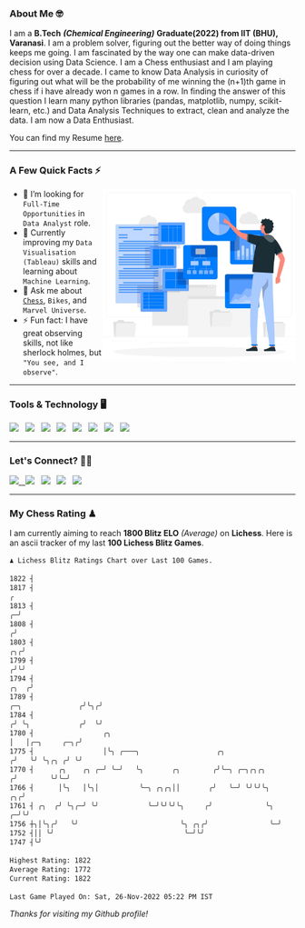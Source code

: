 ### About Me 🤓

I am a **B.Tech** _**(Chemical Engineering)**_ **Graduate(2022) from IIT (BHU), Varanasi**.
I am a problem solver, figuring out the better way of doing things keeps me going. I am fascinated by the way one can make data-driven decision using Data Science. I am a Chess enthusiast and I am playing chess for over a decade. I came to know Data Analysis in curiosity of figuring out what will be the probability of me winning the (n+1)th game in chess if i have already won n games in a row. In finding the answer of this question I learn many python libraries (pandas, matplotlib, numpy, scikit-learn, etc.) and Data Analysis Techniques to extract, clean and analyze the data. I am now a Data Enthusiast. 

You can find my Resume [here](https://drive.google.com/file/d/1UIOoogRLj5eGQFQBkuvMmTISZVdl2Ok7/view?usp=sharing).


---

### A Few Quick Facts ⚡️
<img align="right" alt="Coding" width="340" src="https://github.com/Laxman-Lakhan/Laxman-Lakhan/blob/master/Assets/Data_Vector.jpg">   

- 🤝 I’m looking for `Full-Time Opportunities` in `Data Analyst` role.
- 📖 Currently improving my `Data Visualisation (Tableau)` skills and learning about `Machine Learning`.
- 💬 Ask me about [`Chess`](https://lichess.org/@/YourKingIsInDanger), `Bikes`, and `Marvel Universe`.
- ⚡️ Fun fact: I have great observing skills, not like sherlock holmes, but `"You see, and I observe"`.

---
### Tools & Technology 🖥

<img src="https://img.shields.io/badge/Python-white?logo=Python&logoColor=ColorName&style=ShieldStyle" /> &nbsp;
<img src="https://img.shields.io/badge/MySQL-white?logo=MySQL&logoColor=ColorName&style=ShieldStyle" /> &nbsp;
<img src="https://img.shields.io/badge/Tableau-white?logo=Tableau&logoColor=ColorName&style=ShieldStyle" /> &nbsp;
<img src="https://img.shields.io/badge/Excel-white?logo=Microsoft+Excel&logoColor=196F3D&style=ShieldStyle" /> &nbsp;
<img src="https://img.shields.io/badge/Jupyter-white?logo=Jupyter&logoColor=ColorName&style=ShieldStyle" /> &nbsp;
<img src="https://img.shields.io/badge/pandas-white?logo=Pandas&logoColor=000080&style=ShieldStyle" /> &nbsp;
<img src="https://img.shields.io/badge/numpy-white?logo=Numpy&logoColor=85C1E9&style=ShieldStyle" /> &nbsp;
<img src="https://img.shields.io/badge/scikit learn-white?logo=Scikit+Learn&logoColor=ColorName&style=ShieldStyle" /> &nbsp;



---

### Let's Connect? 🫳🏻

<a href="mailto:laxmansingh.lakhan@gmail.com"> <img src="https://img.icons8.com/fluent/48/000000/gmail.png" width="3.5%"/> &nbsp;
[<img src="https://img.icons8.com/color/48/000000/linkedin.png" width="3.5%"/>](https://www.linkedin.com/in/laxman-lakhan/)  &nbsp;
[<img src="https://img.icons8.com/fluent/48/000000/facebook-new.png" width="3.5%"/>](https://www.facebook.com/s.laxmanlakhan/)  &nbsp;
[<img src="https://img.icons8.com/fluent/48/000000/instagram-new.png" width="3.5%"/>](https://www.instagram.com/laxman.lakhan/)  &nbsp;
[<img src="https://img.icons8.com/color/48/000000/twitter.png" width="3.5%"/>](https://twitter.com/laxman__lakhan)  &nbsp;

 ---
  
### My Chess Rating ♟
  
I am currently aiming to reach **1800 Blitz ELO** *(Average)* on **Lichess**. Here is an ascii tracker of my last **100 Lichess Blitz Games**.

  ```
  ♟︎ 𝙻𝚒𝚌𝚑𝚎𝚜𝚜 𝙱𝚕𝚒𝚝𝚣 𝚁𝚊𝚝𝚒𝚗𝚐𝚜 𝙲𝚑𝚊𝚛𝚝 𝚘𝚟𝚎𝚛 𝙻𝚊𝚜𝚝 𝟷00 𝙶𝚊𝚖𝚎𝚜.
  
1822 ┤
1817 ┤                                                                                                  ╭
1813 ┤                                                                                                ╭─╯
1808 ┤                                                                                               ╭╯
1803 ┤                                                                                            ╭╮╭╯
1799 ┤                                                                                           ╭╯╰╯
1794 ┤                                                                                      ╭╮  ╭╯
1789 ┤                                                                    ╭─╮              ╭╯╰╮╭╯
1784 ┤                                                                   ╭╯ ╰╮            ╭╯  ╰╯
1780 ┤                 ╭╮                                                │   │╭─╮     ╭─╮╭╯
1775 ┤                 │╰╮ ╭───╮                   ╭╮                   ╭╯   ╰╯ ╰╮╭╮ ╭╯ ╰╯
1770 ┤      ╭╮    ╭╮ ╭─╯ ╰─╯   ╰╮       ╭╮        ╭╯╰─╮ ╭─╮╭╮╭╮        ╭╯        ╰╯╰─╯
1766 ┤      │╰╮   │╰╮│          ╰─╮ ╭╮╭╮││       ╭╯   ╰─╯ ╰╯╰╯╰╮    ╭╮╭╯
1761 ┤ ╭╮  ╭╯ ╰╮╭─╯ ╰╯            ╰─╯╰╯╰╯╰╮     ╭╯             ╰╮ ╭─╯╰╯
1756 ┼╮│╰╮╭╯   ╰╯                         ╰╮ ╭╮╭╯               ╰─╯
1752 ┤││ ╰╯                                ╰─╯╰╯
1747 ┤╰╯ 

Highest Rating: 1822
Average Rating: 1772
Current Rating: 1822 

Last Game Played On: Sat, 26-Nov-2022 05:22 PM IST
  ```
  
  
*Thanks for visiting my Github profile!*
